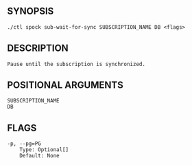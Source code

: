 ## SYNOPSIS
    ./ctl spock sub-wait-for-sync SUBSCRIPTION_NAME DB <flags>
 
## DESCRIPTION
    Pause until the subscription is synchronized.
 
## POSITIONAL ARGUMENTS
    SUBSCRIPTION_NAME
    DB
 
## FLAGS
    -p, --pg=PG
        Type: Optional[]
        Default: None
